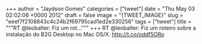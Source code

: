 
+++
author = "Jaydson Gomes"
categories = ["tweet"]
date = "Thu May 03 02:02:06 +0000 2012"
draft = false
image = "{TWEET_IMAGE}"
slug = "eeef7f2108843c4c24b2f69795cad1ed2e330256"
tags = ["tweet"]
title = """RT @leobalter: Fiz um rot..."""
+++
RT @leobalter: Fiz um roteiro sobre a instalação do B2G Desktop no Mac OS/X. http://t.co/oddf5ORo
